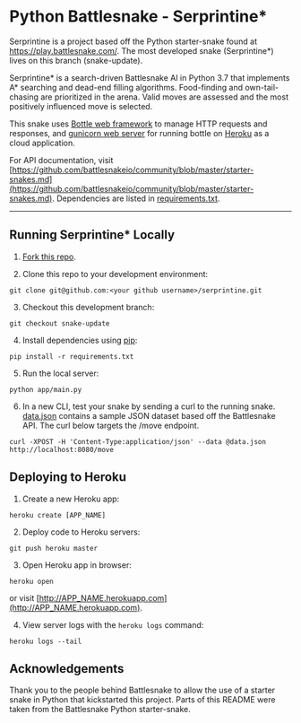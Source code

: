 # Python Battlesnake - Serprintine*

Serprintine is a project based off the Python starter-snake found at https://play.battlesnake.com/. The most developed snake (Serprintine*) lives on this branch (snake-update).

Serprintine* is a search-driven Battlesnake AI in Python 3.7 that implements A* searching and dead-end filling algorithms. Food-finding and own-tail-chasing are prioritized in the arena. Valid moves are assessed and the most positively influenced move is selected.

This snake uses [Bottle web framework](http://bottlepy.org/docs/dev/index.html) to manage HTTP requests and responses, and [gunicorn web server](http://gunicorn.org/) for running bottle on [Heroku](https://heroku.com/deploy) as a cloud application.


For API documentation, visit [https://github.com/battlesnakeio/community/blob/master/starter-snakes.md](https://github.com/battlesnakeio/community/blob/master/starter-snakes.md). Dependencies are listed in [requirements.txt](https://github.com/rbassot/serprintine/blob/snake-update/requirements.txt).

----------------------------------------------------------------------------------------------------------------------------------------

## Running Serprintine* Locally

1) [Fork this repo](https://github.com/rbassot/serprintine/fork).

2) Clone this repo to your development environment:
```
git clone git@github.com:<your github username>/serprintine.git
```

3) Checkout this development branch:
```
git checkout snake-update
```

4) Install dependencies using [pip](https://pip.pypa.io/en/latest/installing.html):
```
pip install -r requirements.txt
```

5) Run the local server:
```
python app/main.py
```

6) In a new CLI, test your snake by sending a curl to the running snake. [data.json](https://github.com/rbassot/serprintine/blob/snake-update/data.json) contains a sample JSON dataset based off the Battlesnake API. The curl below targets the /move endpoint.
```
curl -XPOST -H 'Content-Type:application/json' --data @data.json http://localhost:8080/move
```

## Deploying to Heroku

1) Create a new Heroku app:
```
heroku create [APP_NAME]
```

2) Deploy code to Heroku servers:
```
git push heroku master
```

3) Open Heroku app in browser:
```
heroku open
```
or visit [http://APP_NAME.herokuapp.com](http://APP_NAME.herokuapp.com).

4) View server logs with the `heroku logs` command:
```
heroku logs --tail
```

## Acknowledgements

Thank you to the people behind Battlesnake to allow the use of a starter snake in Python that kickstarted this project. Parts of this README were taken from the Battlesnake Python starter-snake.